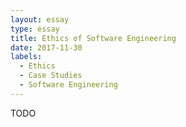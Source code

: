 ```yaml
---
layout: essay
type: essay
title: Ethics of Software Engineering
date: 2017-11-30
labels:
  - Ethics
  - Case Studies
  - Software Engineering
---
```


TODO
